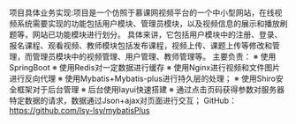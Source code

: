 # 
项目具体业务实现:项目是一个仿照于慕课网视频平台的一个中小型网站，在线视频系统需要实现的功能包括用户模块、管理员模块，以及视频信息的展示和播放刷题等，网站已功能模块进行划分。
具体来讲，它包括用户模块中的注册、登录、报名课程、观看视频、教师模块包括发布课程，视频上传、课题上传等修改和管理，而管理员模块中的视频管理、用户管理、教师管理等。
主要负责：
※ 使用SpringBoot
※ 使用Redis对一定数据进行缓存
※ 使用Nginx进行视频和文件图片进行反向代理
※ 使用Mybatis+Mybatis-plus进行持久层的处理；
※ 使用Shiro安全框架对于后台管理
※ 后台使用layui快速搭建
※ 通过点击页码获得参数对服务器特定数据的请求，数据通过Json+ajax对页面进行交互；
GitHub：https://github.com/lsy-lsy/mybatisPlus
